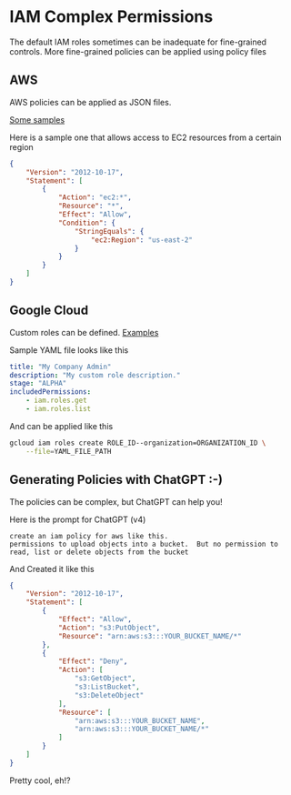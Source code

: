 # IAM Complex Permissions

The default IAM roles sometimes can be inadequate for fine-grained controls.  More fine-grained policies can be applied using policy files

## AWS

AWS policies can be applied as JSON files.

[Some samples](https://docs.aws.amazon.com/IAM/latest/UserGuide/access_policies_examples.html)

Here is a sample one that allows access to EC2 resources from a certain region

```json
{
    "Version": "2012-10-17",
    "Statement": [
        {
            "Action": "ec2:*",
            "Resource": "*",
            "Effect": "Allow",
            "Condition": {
                "StringEquals": {
                    "ec2:Region": "us-east-2"
                }
            }
        }
    ]
}
```

## Google Cloud

Custom roles can be defined.  [Examples](https://cloud.google.com/iam/docs/creating-custom-roles)

Sample YAML file looks like this

```yml
title: "My Company Admin"
description: "My custom role description."
stage: "ALPHA"
includedPermissions:
    - iam.roles.get
    - iam.roles.list
```

And can be applied like this

```bash
gcloud iam roles create ROLE_ID--organization=ORGANIZATION_ID \
    --file=YAML_FILE_PATH
```

## Generating Policies with ChatGPT :-) 

The policies can be complex, but ChatGPT can help you!

Here is the prompt for ChatGPT (v4)

```text
create an iam policy for aws like this.
permissions to upload objects into a bucket.  But no permission to read, list or delete objects from the bucket
```

And Created it like this

```json
{
    "Version": "2012-10-17",
    "Statement": [
        {
            "Effect": "Allow",
            "Action": "s3:PutObject",
            "Resource": "arn:aws:s3:::YOUR_BUCKET_NAME/*"
        },
        {
            "Effect": "Deny",
            "Action": [
                "s3:GetObject",
                "s3:ListBucket",
                "s3:DeleteObject"
            ],
            "Resource": [
                "arn:aws:s3:::YOUR_BUCKET_NAME",
                "arn:aws:s3:::YOUR_BUCKET_NAME/*"
            ]
        }
    ]
}
```

Pretty cool, eh!?